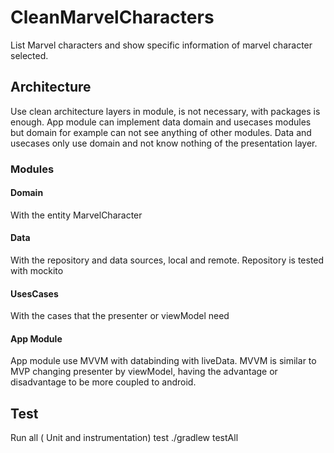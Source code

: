 # CleanMarvelCharacters
List Marvel characters and show specific information of marvel character selected.

## Architecture
Use clean architecture layers in module, is not necessary, with packages is enough. App module can implement data domain and usecases modules but domain for example can not see anything of other modules. Data and usecases only use domain and not know nothing of the presentation layer.

### Modules
#### Domain
With the entity MarvelCharacter

#### Data
With the repository and data sources, local and remote.
Repository is tested with mockito

#### UsesCases
With the cases that the presenter or viewModel need

#### App Module
App module use MVVM with databinding with liveData. MVVM is similar to MVP changing presenter by viewModel, having the advantage or disadvantage to be more coupled to android.



## Test
Run all ( Unit and instrumentation) test  ./gradlew testAll